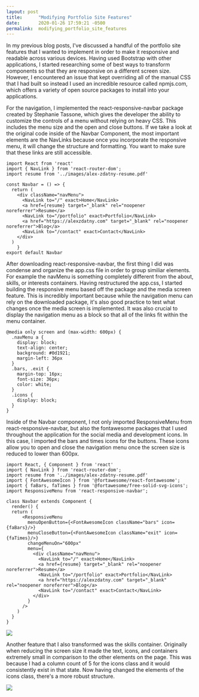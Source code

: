 ```yaml
---
layout: post
title:      "Modifying Portfolio Site Features"
date:       2020-01-26 17:59:21 -0500
permalink:  modifying_portfolio_site_features
---
```


In my previous blog posts, I've discussed a handful of the portfolio site features that I wanted to implement in order to make it responsive and readable across various devices. Having used Bootstrap with other applications, I started researching some of best ways to transform components so that they are responsive on a different screen size. However, I encountered an issue that kept overriding all of the manual CSS that I had built so instead I used an incredible resource called npmjs.com, which offers a variety of open source packages to install into your applications. 

For the navigation, I implemented the react-responsive-navbar package created by Stephanie Tassone, which gives the developer the ability to customize the controls of a menu without relying on heavy CSS. This includes the menu size and the open and close buttons. If we take a look at the original code inside of the Navbar Component, the most important elements are the NavLinks because once you incorporate the responsive menu, it will change the structure and formatting. You want to make sure that these links are still accessible. 

```
import React from 'react'
import { NavLink } from 'react-router-dom';
import resume from '../images/alex-zdatny-resume.pdf'

const Navbar = () => {
  return (
    <div className="navMenu">
      <NavLink to="/" exact>Home</NavLink>
      <a href={resume} target="_blank" rel="noopener noreferrer">Resume</a>
      <NavLink to="/portfolio" exact>Portfolio</NavLink>
      <a href="https://alexzdatny.com" target="_blank" rel="noopener noreferrer">Blog</a>
      <NavLink to="/contact" exact>Contact</NavLink>
    </div>
  )
	}
export default Navbar
```

After downloading react-responsive-navbar, the first thing I did was condense and organize the app.css file in order to group similiar elements. For example the navMenu is something completely different from the about, skills, or interests containers. Having restructured the app.css, I started building the responsive menu based off the package and the media screen feature. This is incredibly important because while the navigation menu can rely on the downloaded package, it's also good practice to test what changes once the media screen is implemented. It was also crucial to display the navigation menu as a block so that all of the links fit within the menu container.

```
@media only screen and (max-width: 600px) {
  .navMenu a {
    display: block;
    text-align: center;
    background: #0d1921;
    margin-left: 36px
  }
  .bars, .exit {
    margin-top: 16px;
    font-size: 36px;
    color: white;
  }
  .icons {
    display: block;
  }
}
```

Inside of the Navbar component, I not only imported ResponsiveMenu from react-responsive-navbar, but also the fontawesome packages that I used throughout the application for the social media and development icons. In this case, I imported the bars and times icons for the buttons. These icons allow you to open and close the navigation menu once the screen size is reduced to lower than 600px.

```
import React, { Component } from 'react'
import { NavLink } from 'react-router-dom';
import resume from '../images/alex-zdatny-resume.pdf'
import { FontAwesomeIcon } from '@fortawesome/react-fontawesome';
import { faBars, faTimes } from '@fortawesome/free-solid-svg-icons';
import ResponsiveMenu from 'react-responsive-navbar';

class Navbar extends Component {
  render() {
  return (
      <ResponsiveMenu
        menuOpenButton={<FontAwesomeIcon className="bars" icon={faBars}/>}
        menuCloseButton={<FontAwesomeIcon className="exit" icon={faTimes}/>}
        changeMenuOn="600px"
        menu={
          <div className="navMenu">
            <NavLink to="/" exact>Home</NavLink>
            <a href={resume} target="_blank" rel="noopener noreferrer">Resume</a>
            <NavLink to="/portfolio" exact>Portfolio</NavLink>
            <a href="https://alexzdatny.com" target="_blank" rel="noopener noreferrer">Blog</a>
            <NavLink to="/contact" exact>Contact</NavLink>
          </div>
        }
      />
    )
  }
}
```


![](https://i.imgur.com/qoPyC6k.png)

Another feature that I also transformed was the skills container. Originally when reducing the screen size it made the text, icons, and containers extremely small in comparison to the other elements on the page. This was because I had a column count of 5 for the icons class and it would consistently exist in that state. Now having changed the elements of the icons class, there's a more robust structure.

![](https://i.imgur.com/vtEKjfT.png)

